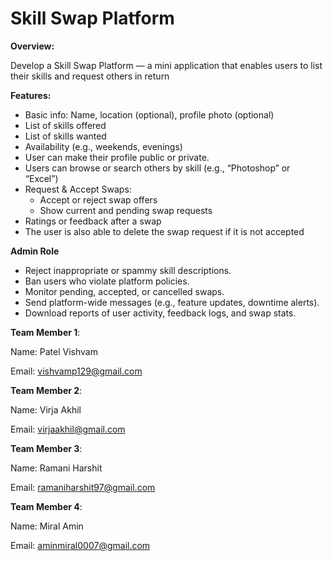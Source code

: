 # Skill Swap Platform

**Overview:**

Develop a Skill Swap Platform — a mini application that enables users to list their skills and
request others in return

**Features:**
- Basic info: Name, location (optional), profile photo (optional)
- List of skills offered
- List of skills wanted
- Availability (e.g., weekends, evenings)
- User can make their profile public or private.
- Users can browse or search others by skill (e.g., “Photoshop” or “Excel”)
- Request & Accept Swaps:
    - Accept or reject swap offers
    - Show current and pending swap requests
- Ratings or feedback after a swap
- The user is also able to delete the swap request if it is not accepted

**Admin Role**

- Reject inappropriate or spammy skill descriptions.
- Ban users who violate platform policies.
- Monitor pending, accepted, or cancelled swaps.
- Send platform-wide messages (e.g., feature updates, downtime alerts).
- Download reports of user activity, feedback logs, and swap stats.

**Team Member 1**:

Name: Patel Vishvam

Email: vishvamp129@gmail.com

**Team Member 2**:

Name: Virja Akhil

Email: virjaakhil@gmail.com

**Team Member 3**:

Name: Ramani Harshit

Email: ramaniharshit97@gmail.com

**Team Member 4**:

Name: Miral Amin

Email: aminmiral0007@gmail.com
